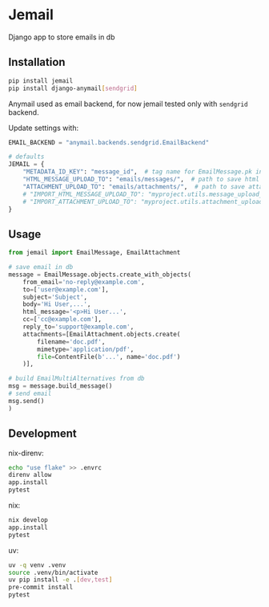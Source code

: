 # Jemail

Django app to store emails in db


## Installation

```sh
pip install jemail
pip install django-anymail[sendgrid]
```

Anymail used as email backend, for now jemail tested only with `sendgrid` backend.

Update settings with:

```python
EMAIL_BACKEND = "anymail.backends.sendgrid.EmailBackend"

# defaults
JEMAIL = {
    "METADATA_ID_KEY": "message_id",  # tag name for EmailMessage.pk in message metadata
    "HTML_MESSAGE_UPLOAD_TO": "emails/messages/",  # path to save html messages to
    "ATTACHMENT_UPLOAD_TO": "emails/attachments/",  # path to save attachments to
    # "IMPORT_HTML_MESSAGE_UPLOAD_TO": "myproject.utils.message_upload_to",  # callable option
    # "IMPORT_ATTACHMENT_UPLOAD_TO": "myproject.utils.attachment_upload_to",  # callable option
}
```

## Usage

```python
from jemail import EmailMessage, EmailAttachment

# save email in db
message = EmailMessage.objects.create_with_objects(
    from_email='no-reply@example.com',
    to=['user@example.com'],
    subject='Subject',
    body='Hi User,...',
    html_message='<p>Hi User...',
    cc=['cc@example.com'],
    reply_to='support@example.com',
    attachments=[EmailAttachment.objects.create(
        filename='doc.pdf',
        mimetype='application/pdf',
        file=ContentFile(b'...', name='doc.pdf')
    )],

# build EmailMultiAlternatives from db
msg = message.build_message()
# send email
msg.send()
)
```

## Development

nix-direnv:

```sh
echo "use flake" >> .envrc
direnv allow
app.install
pytest
```

nix:

```sh
nix develop
app.install
pytest
```

uv:

```sh
uv -q venv .venv
source .venv/bin/activate
uv pip install -e .[dev,test]
pre-commit install
pytest
```
